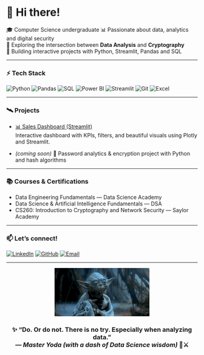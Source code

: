 

# 👋 Hi there! 

🎓 Computer Science undergraduate 
📊 Passionate about data, analytics and digital security  
🔐 Exploring the intersection between **Data Analysis** and **Cryptography**  
🐍 Building interactive projects with Python, Streamlit, Pandas and SQL

---

### ⚡ Tech Stack

![Python](https://img.shields.io/badge/-Python-3776AB?style=flat-square&logo=python&logoColor=white)
![Pandas](https://img.shields.io/badge/-Pandas-150458?style=flat-square&logo=pandas)
![SQL](https://img.shields.io/badge/-SQL-4479A1?style=flat-square&logo=mysql&logoColor=white)
![Power BI](https://img.shields.io/badge/-Power%20BI-F2C811?style=flat-square&logo=powerbi&logoColor=black)
![Streamlit](https://img.shields.io/badge/-Streamlit-FF4B4B?style=flat-square&logo=streamlit&logoColor=white)
![Git](https://img.shields.io/badge/-Git-F05032?style=flat-square&logo=git&logoColor=white)
![Excel](https://img.shields.io/badge/-Excel-217346?style=flat-square&logo=microsoft-excel&logoColor=white)

---

### 🛰️ Projects

- [📊 Sales Dashboard (Streamlit)](https://github.com/Leticia-Ducatti/sales-dashboard-project)  
  Interactive dashboard with KPIs, filters, and beautiful visuals using Plotly and Streamlit.

- *(coming soon)* 🔐 Password analytics & encryption project with Python and hash algorithms

---

### 📚 Courses & Certifications

- Data Engineering Fundamentals — Data Science Academy  
- Data Science & Artificial Intelligence Fundamentals — DSA  
- CS260: Introduction to Cryptography and Network Security — Saylor Academy  

---

### 📫 Let’s connect!

[![LinkedIn](https://img.shields.io/badge/-LinkedIn-0A66C2?style=flat-square&logo=linkedin&logoColor=white)](https://www.linkedin.com/in/ducattileticia)
[![GitHub](https://img.shields.io/badge/-GitHub-181717?style=flat-square&logo=github&logoColor=white)](https://github.com/Leticia-Ducatti)
[![Email](https://img.shields.io/badge/-Email-0078D4?style=flat-square&logo=microsoft-outlook&logoColor=white)](mailto:leticia.ducatti@outlook.com)

---


<p align="center">
  <img src="baby-yoda.gif" width="250" alt="Baby Yoda using the Force">
</p>

<h3 align="center">✨ “Do. Or do not. There is no try. Especially when analyzing data.”<br>
<em>— Master Yoda (with a dash of Data Science wisdom)</em> 🧠⚔️</h3> 

